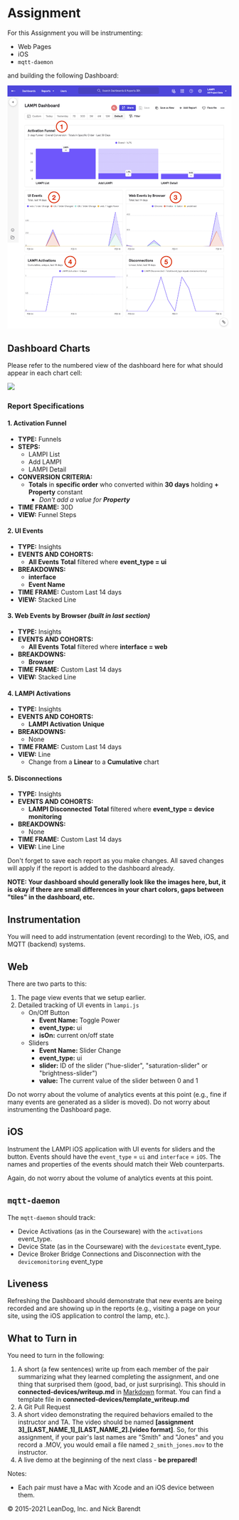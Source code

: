 # Assignment

For this Assignment you will be instrumenting:

* Web Pages
* iOS
* `mqtt-daemon`

and building the following Dashboard:

![](Images/dashboard_numbered.png)

## Dashboard Charts

Please refer to the numbered view of the dashboard here for what should appear in each chart cell:

![](Images/dashboard_layout_numbered.png) 

### Report Specifications

#### 1. Activation Funnel
* **TYPE:** Funnels
* **STEPS:**
	* LAMPI List
	* Add LAMPI
	* LAMPI Detail
* **CONVERSION CRITERIA:**
	* **Totals** in **specific order** who converted within **30 days** holding **+ Property** constant
		* *Don't add a value for **Property***
* **TIME FRAME:** 30D
* **VIEW:** Funnel Steps

#### 2. UI Events
* **TYPE:** Insights
* **EVENTS AND COHORTS:**
	* **All Events** **Total** filtered where **event_type = ui**
* **BREAKDOWNS:**
	* **interface**
	* **Event Name**
* **TIME FRAME:** Custom Last 14 days
* **VIEW:** Stacked Line

#### 3. Web Events by Browser *(built in last section)*
* **TYPE:** Insights
* **EVENTS AND COHORTS:**
	* **All Events** **Total** filtered where **interface = web**
* **BREAKDOWNS:**
	* **Browser**
* **TIME FRAME:** Custom Last 14 days
* **VIEW:** Stacked Line

#### 4. LAMPI Activations
* **TYPE:** Insights
* **EVENTS AND COHORTS:**
	* **LAMPI Activation** **Unique**
* **BREAKDOWNS:**
	* None
* **TIME FRAME:** Custom Last 14 days
* **VIEW:** Line
	* Change from a **Linear** to a **Cumulative** chart

#### 5. Disconnections
* **TYPE:** Insights
* **EVENTS AND COHORTS:**
	* **LAMPI Disconnected** **Total** filtered where **event_type = device monitoring**
* **BREAKDOWNS:**
	* None
* **TIME FRAME:** Custom Last 14 days
* **VIEW:** Line Line

Don't forget to save each report as you make changes. All saved changes will apply if the report is added to the dashboard already.

**NOTE:  Your dashboard should generally look like the images here, but, it is okay if there are small differences in your chart colors, gaps between "tiles" in the dashboard, etc.**  

## Instrumentation

You will need to add instrumentation (event recording) to the Web, iOS, and MQTT (backend) systems.

## Web

There are two parts to this:

1. The page view events that we setup earlier.
1. Detailed tracking of UI events in `lampi.js`
	* On/Off Button
		* **Event Name:** Toggle Power
		* **event_type:** ui
		* **isOn:** current on/off state
	* Sliders
		* **Event Name:** Slider Change
		* **event_type:** ui
		* **slider:** ID of the slider ("hue-slider", "saturation-slider" or "brightness-slider")
		* **value:** The current value of the slider between 0 and 1

Do not worry about the volume of analytics events at this point (e.g., fine if many events are generated as a slider is moved).  Do not worry about instrumenting the Dashboard page.

## iOS

Instrument the LAMPI iOS application with UI events for sliders and the button. Events should have the `event_type` = `ui` and `interface` = `iOS`. The names and properties of the events should match their Web counterparts.

Again, do not worry about the volume of analytics events at this point.

## `mqtt-daemon`

The `mqtt-daemon` should track:

* Device Activations (as in the Courseware) with the `activations` event_type.
* Device State (as in the Courseware) with the `devicestate` event_type.
* Device Broker Bridge Connections and Disconnection with the `devicemonitoring` event_type

## Liveness

Refreshing the Dashboard should demonstrate that new events are being recorded and are showing up in the reports (e.g., visiting a page on your site, using the iOS application to control the lamp, etc.).

## What to Turn in 

You need to turn in the following:

1. A short (a few sentences) write up from each member of the pair summarizing what they learned completing the assignment, and one thing that surprised them (good, bad, or just surprising).  This should in **connected-devices/writeup.md** in [Markdown](https://daringfireball.net/projects/markdown/) format.  You can find a template file in **connected-devices/template\_writeup.md**
2. A Git Pull Request
3. A short video demonstrating the required behaviors emailed to the instructor and TA.  The video should be named **[assignment 3]_[LAST_NAME_1]\_[LAST_NAME_2].[video format]**.  So, for this assignment, if your pair's last names are "Smith" and "Jones" and you record a .MOV, you would email a file named ```2_smith_jones.mov``` to the instructor.
4. A live demo at the beginning of the next class - **be prepared!**

Notes:

* Each pair must have a Mac with Xcode and an iOS device between them.


&copy; 2015-2021 LeanDog, Inc. and Nick Barendt
